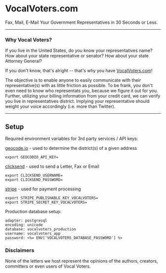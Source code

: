 VocalVoters.com
==========

Fax, Mail, E-Mail Your Government Representatives in 30 Seconds or Less.

------------------------

### Why Vocal Voters?

If you live in the United States, do you know your representatives name? How about your state representative or senator? How about your state Attorney General?

If you don't know, that's alright -- that's why you have [VocalVoters.com](https://vocalvoters.com)!

The objective is to enable anyone to easily communicate with their representative(s) with as little friction as possible. To be frank, you don't even need to know who representats you, because we figure it out for you. Further, utilizing your billing information from your credit card, we can verify you live in representatives district. Implying your representative should weight your voice accordingly (i.e. more than Twitter).

------------------------

## Setup

Required environment variables for 3rd party services / API keys:

[geocode.io](https://geocod.io/) - used to determine the district(s) of a given address

```
export GEOCODIO_API_KEY=
```

[clicksend](https://clicksend.com/) - used to send a Letter, Fax or Email
```
export CLICKSEND_USERNAME=
export CLICKSEND_PASSWORD=
```

[stripe](https://stripe.com/) - used for payment processing
```
export STRIPE_PUBLISHABLE_KEY_VOCALVOTERS=
export STRIPE_SECRET_KEY_VOCALVOTERS=
```

Production database setup:
```
adapter: postgresql
encoding: unicode
database: vocalvoters_production
username: vocalvoters_app
password: <%= ENV['VOCALVOTERS_DATABASE_PASSWORD'] %>
```

### Disclaimers

None of the letters we host represent the opinions of the authors, creators, committers or even users of Vocal Voters.
